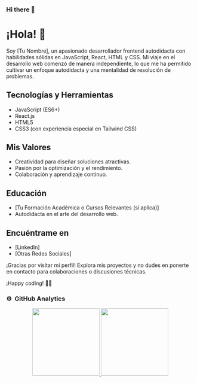 ### Hi there 👋

# ¡Hola! 👋

Soy [Tu Nombre], un apasionado desarrollador frontend autodidacta con habilidades sólidas en JavaScript, React, HTML y CSS. Mi viaje en el desarrollo web comenzó de manera independiente, lo que me ha permitido cultivar un enfoque autodidacta y una mentalidad de resolución de problemas.

## Tecnologías y Herramientas

- JavaScript (ES6+)
- React.js
- HTML5
- CSS3 (con experiencia especial en Tailwind CSS)

## Mis Valores

- Creatividad para diseñar soluciones atractivas.
- Pasión por la optimización y el rendimiento.
- Colaboración y aprendizaje continuo.

## Educación

- [Tu Formación Académica o Cursos Relevantes (si aplica)]
- Autodidacta en el arte del desarrollo web.

## Encuéntrame en

- [LinkedIn]
- [Otras Redes Sociales]

¡Gracias por visitar mi perfil! Explora mis proyectos y no dudes en ponerte en contacto para colaboraciones o discusiones técnicas.

¡Happy coding! 🚀✨

<!--
**saulvg/saulvg** is a ✨ _special_ ✨ repository because its `README.md` (this file) appears on your GitHub profile.

Here are some ideas to get you started:

- 🔭 I’m currently working on ...
- 🌱 I’m currently learning ...
- 👯 I’m looking to collaborate on ...
- 🤔 I’m looking for help with ...
- 💬 Ask me about ...
- 📫 How to reach me: ...
- 😄 Pronouns: ...
- ⚡ Fun fact: ...
-->
### ⚙️ &nbsp;GitHub Analytics

<p align="center">
<a href="https://github.com/ArisGuimera">
  <img height="180em" src="https://github-readme-stats-eight-theta.vercel.app/api?username=saulvg&show_icons=true&theme=algolia&include_all_commits=true&count_private=true"/>
  <img height="180em" src="https://github-readme-stats-eight-theta.vercel.app/api/top-langs/?username=saulvg&layout=compact&langs_count=8&theme=algolia"/>
</a>
</p>

